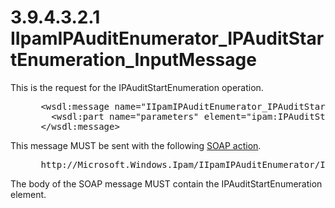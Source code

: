 <html dir="LTR" xmlns:mshelp="http://msdn.microsoft.com/mshelp" xmlns:ddue="http://ddue.schemas.microsoft.com/authoring/2003/5" xmlns:xlink="http://www.w3.org/1999/xlink" xmlns:tool="http://www.microsoft.com/tooltip">
 <body>
 <div id="header">
 <h1 class="heading">3.9.4.3.2.1 IIpamIPAuditEnumerator_IPAuditStartEnumeration_InputMessage</h1>
 </div>
 <div id="mainSection">
 <div id="mainBody">
 <div id="allHistory" class="saveHistory"></div>
 <div id="sectionSection0" class="section" name="collapseableSection">
 

<p>This is the request for the IPAuditStartEnumeration
operation.</p>

<dl>
<dd>
<div><pre> &lt;wsdl:message name=&quot;IIpamIPAuditEnumerator_IPAuditStartEnumeration_InputMessage&quot;&gt;
   &lt;wsdl:part name=&quot;parameters&quot; element=&quot;ipam:IPAuditStartEnumeration&quot; /&gt;
 &lt;/wsdl:message&gt;
</pre></div>
</dd></dl>

<p>This message MUST be sent with the following <a href="21b4a631-8f28-420f-822f-c5f879d5046e.md#gt_c1358651-96c1-4ce0-8e1f-b0b7a94145e3">SOAP action</a>.</p>

<dl>
<dd>
<div><pre> http://Microsoft.Windows.Ipam/IIpamIPAuditEnumerator/IPAuditStartEnumeration
</pre></div>
</dd></dl>

<p>The body of the SOAP message MUST contain the
IPAuditStartEnumeration element.</p>


 </div>
 </div>
 </div>
 </body>
</html>